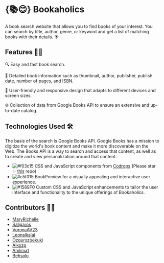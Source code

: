 # {📚😊} Bookaholics

A book search website that allows you to find books of your interest. You can search by title, author, genre, or keyword and get a list of matching books with their details. ☀️

## Features 🚀📘

🔍 Easy and fast book search.

📖 Detailed book information such as thumbnail, author, publisher, publish date, number of pages, and ISBN.

📱 User-friendly and responsive design that adapts to different devices and screen sizes.

🌐 Collection of data from Google Books API to ensure an extensive and up-to-date catalog.

## Technologies Used 🛠️

The basis of the search is Google Books API.
Google Books has a mission to digitize the world's book content and make it more discoverable on the Web. 
The Books API is a way to search and access that content, as well as to create and view personalization around that content.

- ![#f03c15](https://placehold.co/15x15/f03c15/f03c15.png) CSS and JavaScript components from  [Codrops](https://github.com/codrops/BookPreview?tab=readme-ov-file).(Please star ✨ [this](https://github.com/codrops/BookBlock) repo)
- ![#c5f015](https://placehold.co/15x15/c5f015/c5f015.png) BookPreview for a visually appealing and interactive user experience.
- ![#1589F0](https://placehold.co/15x15/1589F0/1589F0.png) Custom CSS and JavaScript enhancements to tailor the user interface and functionality to the unique offerings of Bookaholics.

## Contributors 🐱‍🏍

- [MaryRichelle](https://github.com/MaryRichelle)
- [Saligaros](https://github.com/saligaros)
- [VoronaAV23](https://github.com/VoronaAV23)
- [Leonalkalai](https://github.com/leonalkalai)
- [Ozgurozbekuki](https://github.com/ozgurozbekuk)
- [Alkozp](https://github.com/alkozp)
- [Amlima1](https://github.com/Amlima1)
- [Behsolo](https://github.com/Behsolo)






